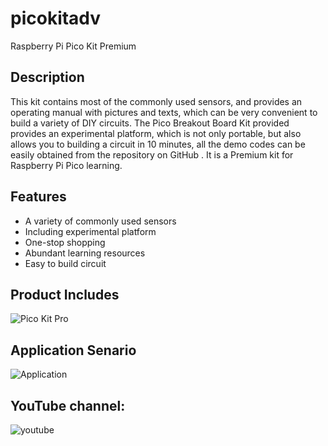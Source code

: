 # picokitadv
Raspberry Pi Pico Kit Premium
## Description
This kit contains most of the commonly used sensors, and provides an operating manual with pictures and texts, which can be very convenient to build a variety of DIY circuits. The Pico Breakout Board Kit provided provides an experimental platform, which is not only portable, but also allows you to  building a circuit in 10 minutes, all the demo codes can be easily obtained from the repository on GitHub . It is a Premium kit for Raspberry Pi Pico learning.
## Features
* A variety of commonly used sensors
* Including experimental platform
* One-stop shopping
* Abundant learning resources
* Easy to build circuit
## Product Includes
![Pico Kit Pro](https://raw.githubusercontent.com/geeekpi/picokitadv/main/images/logo.jpg)
## Application Senario
![Application](https://raw.githubusercontent.com/geeekpi/picokitadv/main/images/appwiz.jpg)
## YouTube channel:
![youtube](https://youtu.be/YZkLAnIAKCc)
